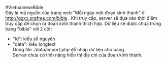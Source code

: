 #VietnameseBible <br/>
Đây là mã nguồn của trang web "Mỗi ngày một đoạn kinh thánh" ở http://ggxx.orgfree.com/bible . Khi truy cập, server sẽ dựa vào thời điểm truy cập để chọn ra đoạn kinh thánh thích hợp. Dữ liệu sẽ được chứa trong bảng "bible" với 2 cột:<br/>
- "id": kiểu số nguyên<br/>
- "data": kiểu longtext<br/>
Dùng file ./data/import.php để nhập dữ liệu cho bảng<br/>
Server chưa có tính năng hiển thị địa chỉ của đoạn kinh thánh.